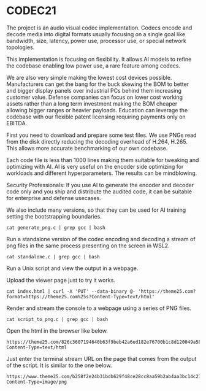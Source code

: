 # CODEC21

The project is an audio visual codec implementation. Codecs encode and decode media into digital formats usually focusing on a single goal like bandwidth, size, latency, power use, processor use, or special network topologies.

This implementation is focusing on flexibility. It allows AI models to refine the codebase enabling low power use, a rare feature among codecs.

We are also very simple making the lowest cost devices possible. Manufacturers can get the bang for the buck skewing the BOM to better and bigger display panels over industrial PCs behind them increasing customer value. Defense companies can focus on lower cost working assets rather than a long term investment making the BOM cheaper allowing bigger ranges or heavier payloads. Education can leverage the codebase with our flexible patent licensing requiring payments only on EBITDA.

First you need to download and prepare some test files. We use PNGs read from the disk directly reducing the decoding overhead of H.264, H.265. This allows more accurate benchmarking of our own codebase.

Each code file is less than 1000 lines making them suitable for tweaking and optimizing with AI. AI is very useful on the encoder side optimizing for workloads and different hyperparameters. The results can be mindblowing.

Security Professionals: If you use AI to generate the encoder and decoder code only and you ship and distribute the audited code, it can be suitable for enterprise and defense usecases.

We also include many versions, so that they can be used for AI training setting the bootstrapping boundaries.


```
cat generate_png.c | grep gcc | bash
```

Run a standalone version of the codec encoding and decoding a stream of png files in the same process presenting on the screen in WSL2.

```
cat standalone.c | grep gcc | bash
```

Run a Unix script and view the output in a webpage.

Upload the viewer page just to try it works.

```
cat index.html | curl -X 'PUT' --data-binary @- 'https://theme25.com?format=https://theme25.com%25s?Content-Type=text/html'
```

Render and stream the console to a webpage using a series of PNG files.

```
cat script_to_png.c | grep gcc | bash
```

Open the html in the browser like below.

```
https://theme25.com/826c3607194640b63f9beb42a6ed182e76700b1c8d120049a588f6ffc87ececd.tig?Content-Type=text/html
```

Just enter the terminal stream URL on the page that comes from the output of the script. It is similar to the one below.

```
https://www.theme25.com/b258f2e24b31bdb629f48ce28cc8aa59b2ab4aa3bc14c21e1840801493c65359.tig?Content-Type=image/png
```